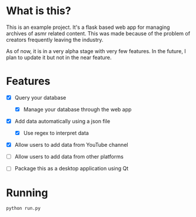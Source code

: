 # What is this?

This is an example project. It's a flask based web app for managing archives of asmr related content. This was made because of the problem of creators frequently leaving the industry.

As of now, it is in a very alpha stage with very few features. In the future, I plan to update it but not in the near feature. 


# Features

* [X] Query your database
    * [X] Manage your database through the web app
* [X] Add data automatically using a json file
    * [X] Use regex to interpret data
* [X] Allow users to add data from YouTube channel
* [ ] Allow users to add data from other platforms
* [ ] Package this as a desktop application using Qt


# Running

```bash
python run.py
```
